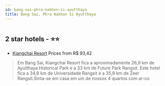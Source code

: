 ```yaml
---
id: bang-sai-phra-nakhon-si-ayutthaya
title: Bang Sai, Phra Nakhon Si Ayutthaya
---
```


<center><img src="https://i.travelapi.com/hotels/33000000/32810000/32805800/32805724/598a7e1a_z.jpg" alt="" /></center>


##  2 star hotels - ⭐️⭐️

-    [Kiangchai Resort](https://us.hurb.com/hotels/bang-sai/kiangchai-resort-HT-N85P?cmp=18055) Prices from R$ 93,42
   > Em Bang Sai, Kiangchai Resort fica a aproximadamente 26,9 km de Ayutthaya Historical Park e a 33 km de Future Park Rangsit.  Este hotel fica a 34,8 km de Universidade Rangsit e a 35,9 km de Zeer Rangsit.Sinta-se em casa em um de nossos 4 quartos com ar-co
